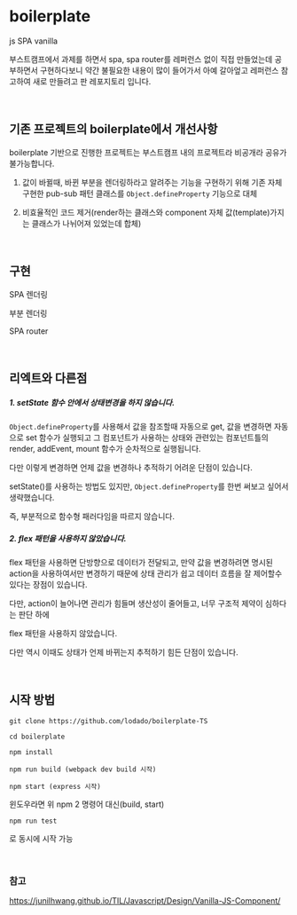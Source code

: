 # boilerplate
js SPA vanilla

부스트캠프에서 과제를 하면서 spa, spa router를 레퍼런스 없이 직접 만들었는데 공부하면서 구현하다보니 약간 불필요한 내용이 많이 들어가서 아예 갈아엎고 레퍼런스 참고하여 새로 만들려고 판 레포지토리 입니다.

<br>

## 기존 프로젝트의 boilerplate에서 개선사항

boilerplate 기반으로 진행한 프로젝트는 부스트캠프 내의 프로젝트라 비공개라 공유가 불가능합니다.



1. 값이 바뀔때, 바뀐 부분을 렌더링하라고 알려주는 기능을 구현하기 위해 기존 자체구현한 pub-sub 패턴 클래스를 ```Object.defineProperty``` 기능으로 대체 

2. 비효율적인 코드 제거(render하는 클래스와 component 자체 값(template)가지는 클래스가 나뉘어져 있었는데 합체)

<br>

## 구현

SPA 렌더링

부분 렌더링

SPA router

<br> 

## 리엑트와 다른점

##### 1. setState 함수 안에서 상태변경을 하지 않습니다.

```Object.defineProperty```를 사용해서 값을 참조할때 자동으로 get, 값을 변경하면 자동으로 set 함수가 실행되고 그 컴포넌트가 사용하는
상태와 관련있는 컴포넌트틀의 render, addEvent, mount 함수가 순차적으로 실행됩니다.

다만 이렇게 변경하면 언제 값을 변경하나 추적하기 어려운 단점이 있습니다. 

setState()를 사용하는 방법도 있지만, ```Object.defineProperty```를 한번 써보고 싶어서 생략했습니다. 

즉, 부분적으로 함수형 패러다임을 따르지 않습니다. 

##### 2. flex 패턴을 사용하지 않았습니다.

flex 패턴을 사용하면 단방향으로 데이터가 전달되고, 만약 값을 변경하려면 명시된 action을 사용하여서만 변경하기 때문에 
상태 관리가 쉽고 데이터 흐름을 잘 제어할수 있다는 장점이 있습니다.

다만, action이 늘어나면 관리가 힘들며 생산성이 줄어들고, 너무 구조적 제약이 심하다는 판단 하에 

flex 패턴을 사용하지 않았습니다.

다만 역시 이때도 상태가 언제 바뀌는지 추적하기 힘든 단점이 있습니다.

<br>



## 시작 방법

```
git clone https://github.com/lodado/boilerplate-TS

cd boilerplate

npm install

npm run build (webpack dev build 시작)

npm start (express 시작)

```

윈도우라면 위 npm 2 명령어 대신(build, start)

```
npm run test
```
로 동시에 시작 가능

<br>

### 참고

https://junilhwang.github.io/TIL/Javascript/Design/Vanilla-JS-Component/
